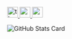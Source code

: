 <p align="left"> 
  <a href="https://github.com/tkgstrator/tkgstrator/">
    <img height="25" src="https://komarev.com/ghpvc/?username=tkgstrator" alt="tkgstrator" />
  </a>
  <a href="http://twitter.com/tkgling">
    <img height="25" src="https://img.shields.io/twitter/follow/tkgling?label=Twitter&logo=twitter&style=flat" />
  </a>
  <a href="https://github.com/tkgstrator">
    <img height="25" src="https://img.shields.io/github/followers/tkgstrator?label=follow&logo=github&style=flat" />
  </a>
</p>
  
![GitHub Stats Card](https://github-readme-stats.vercel.app/api?username=tkgstrator&count_private=true)
